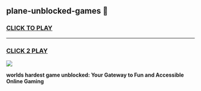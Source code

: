 
## plane-unblocked-games 👋
<h3>
<a href="https://premium.freeplayer.one?title=plane-unblocked-games&ref=14F">CLICK TO PLAY</a></h3>
<hr>

<h3>
<a href="https://premium.freeplayer.one?title=plane-unblocked-games&ref=14F">CLICK 2 PLAY</a>
  
</h3>

<a href="https://premium.freeplayer.one?title=plane-unblocked-games&ref=12F/"><img src="https://clearcache.store/games.png"></a>


**worlds hardest game unblocked: Your Gateway to Fun and Accessible Online Gaming**

